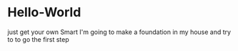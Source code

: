 # Hello-World
just get your own Smart
I'm going to make a foundation in my house and try to to go the first step
